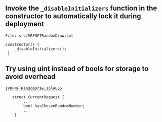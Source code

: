 ## Invoke the `_disableInitializers` function in the constructor to automatically lock it during deployment

`File: src/VRFNFTRandomDraw.sol`

```solidity
constructor() {
    _disableInitializers();
 }

```

## Try using uint instead of bools for storage to avoid overhead

[`IVRFNFTRandomDraw.sol#L65`](https://github.com/code-423n4/2022-12-forgeries/blob/82a5fc7540249325ae48498720d40d943ee17e27/src/interfaces/IVRFNFTRandomDraw.sol#L65)

```solidity
   struct CurrentRequest {
        ...
        bool hasChosenRandomNumber;
        ...
    }
```
